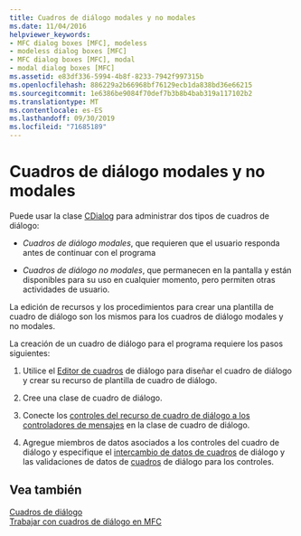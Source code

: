 ```yaml
---
title: Cuadros de diálogo modales y no modales
ms.date: 11/04/2016
helpviewer_keywords:
- MFC dialog boxes [MFC], modeless
- modeless dialog boxes [MFC]
- MFC dialog boxes [MFC], modal
- modal dialog boxes [MFC]
ms.assetid: e83df336-5994-4b8f-8233-7942f997315b
ms.openlocfilehash: 886229a2b66968bf76129ecb1da838bd36e66215
ms.sourcegitcommit: 1e6386be9084f70def7b3b8b4bab319a117102b2
ms.translationtype: MT
ms.contentlocale: es-ES
ms.lasthandoff: 09/30/2019
ms.locfileid: "71685189"
---
```

# <a name="modal-and-modeless-dialog-boxes"></a>Cuadros de diálogo modales y no modales

Puede usar la clase [CDialog](../mfc/reference/cdialog-class.md) para administrar dos tipos de cuadros de diálogo:

- *Cuadros de diálogo modales*, que requieren que el usuario responda antes de continuar con el programa

- *Cuadros de diálogo no modales*, que permanecen en la pantalla y están disponibles para su uso en cualquier momento, pero permiten otras actividades de usuario.

La edición de recursos y los procedimientos para crear una plantilla de cuadro de diálogo son los mismos para los cuadros de diálogo modales y no modales.

La creación de un cuadro de diálogo para el programa requiere los pasos siguientes:

1. Utilice el [Editor de cuadros](../windows/dialog-editor.md) de diálogo para diseñar el cuadro de diálogo y crear su recurso de plantilla de cuadro de diálogo.

1. Cree una clase de cuadro de diálogo.

1. Conecte los [controles del recurso de cuadro de diálogo a los controladores de mensajes](../windows/adding-event-handlers-for-dialog-box-controls.md) en la clase de cuadro de diálogo.

1. Agregue miembros de datos asociados a los controles del cuadro de diálogo y especifique el [intercambio de datos de cuadros](../mfc/dialog-data-exchange.md) de diálogo y las validaciones de datos de [cuadros](../mfc/dialog-data-validation.md) de diálogo para los controles.

## <a name="see-also"></a>Vea también

[Cuadros de diálogo](../mfc/dialog-boxes.md)<br/>
[Trabajar con cuadros de diálogo en MFC](../mfc/life-cycle-of-a-dialog-box.md)
